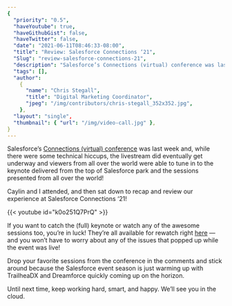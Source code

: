 ```yaml
---
{
  "priority": "0.5",
  "haveYoutube": true,
  "haveGithubGist": false,
  "haveTwitter": false,
  "date": "2021-06-11T08:46:33-08:00",
  "title": "Review: Salesforce Connections ‘21",
  "Slug": "review-salesforce-connections-21",
  "description": "Salesforce’s Connections (virtual) conference was last week and, while there were some technical hiccups, the livestream did eventually get...",
  "tags": [],
  "author":
    {
      "name": "Chris Stegall",
      "title": "Digital Marketing Coordinator",
      "jpeg": "/img/contributors/chris-stegall_352x352.jpg",
    },
  "layout": "single",
  "thumbnail": { "url": "/img/video-call.jpg" },
}
---
```


Salesforce’s [Connections (virtual) conference](https://www.salesforce.com/connections/) was last week and, while there were some technical hiccups, the livestream did eventually get underway and viewers from all over the world were able to tune in to the keynote delivered from the top of Salesforce park and the sessions presented from all over the world!

Caylin and I attended, and then sat down to recap and review our experience at Salesforce Connections ‘21!

{{< youtube id="k0o251Q7PrQ" >}}

If you want to catch the (full) keynote or watch any of the awesome sessions too, you’re in luck! They’re all available for rewatch right [here](https://www.salesforce.com/connections/) — and you won’t have to worry about any of the issues that popped up while the event was live!

Drop your favorite sessions from the conference in the comments and stick around because the Salesforce event season is just warming up with TrailheaDX and Dreamforce quickly coming up on the horizon.

Until next time, keep working hard, smart, and happy. We’ll see you in the cloud.
